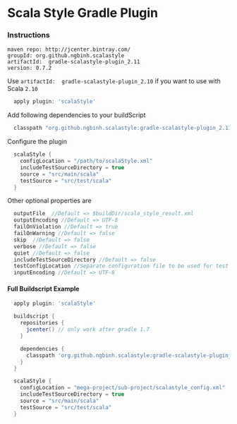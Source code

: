 # Scala Style Gradle Plugin

### Instructions

```
maven repo: http://jcenter.bintray.com/
groupId: org.github.ngbinh.scalastyle
artifactId:  gradle-scalastyle-plugin_2.11
version: 0.7.2
```

Use `artifactId:  gradle-scalastyle-plugin_2.10` if you want to use with Scala `2.10`

```groovy
  apply plugin: 'scalaStyle'
```

Add following dependencies to your buildScript

```groovy
  classpath "org.github.ngbinh.scalastyle:gradle-scalastyle-plugin_2.11:0.7.2"
```

Configure the plugin

```groovy
  scalaStyle {
    configLocation = "/path/to/scalaStyle.xml"
    includeTestSourceDirectory = true
    source = "src/main/scala"
    testSource = "src/test/scala"
  }

```

Other optional properties are

```groovy
  outputFile  //Default => $buildDir/scala_style_result.xml
  outputEncoding //Default => UTF-8
  failOnViolation //Default => true
  failOnWarning //Default => false
  skip  //Default => false
  verbose //Default => false
  quiet //Default => false
  includeTestSourceDirectory //Default => false
  testConfigLocation //Separate configuration file to be used for test sources
  inputEncoding //Default => UTF-8
```

#### Full Buildscript Example
```groovy
  apply plugin: 'scalaStyle'

  buildscript {
    repositories {
      jcenter() // only work after gradle 1.7
    }

    dependencies {
      classpath 'org.github.ngbinh.scalastyle:gradle-scalastyle-plugin_2.11:0.7.2'
    }
  }

  scalaStyle {
    configLocation = "mega-project/sub-project/scalastyle_config.xml"
    includeTestSourceDirectory = true
    source = "src/main/scala"
    testSource = "src/test/scala"
  }
```
